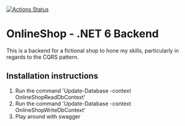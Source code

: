 [![Actions Status](https://github.com/TSiustis/OnlineShop-CQRS/actions/workflows/Build/badge.svg)](https://github.com/TSiustis/OnlineShop-CQRS/actions/workflows/build.yml)

# OnlineShop - .NET 6 Backend
This is a backend for a fictional shop to hone my skills, particularly in regards to the CQRS pattern.

## Installation instructions
1. Run the command 'Update-Database -context OnlineShopReadDbContext' 
2.  Run the command 'Update-Database -context OnlineShopWriteDbContext'
3. Play around with swagger
